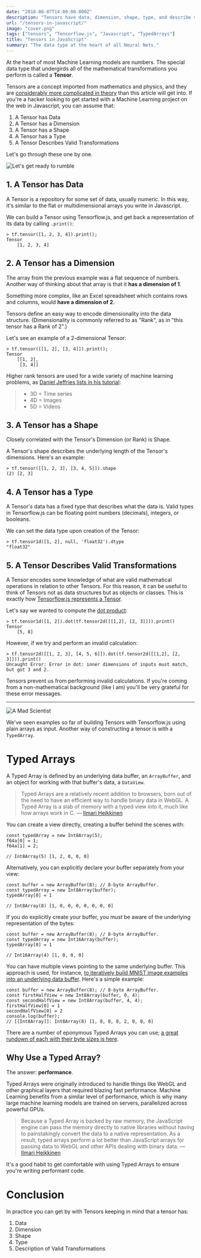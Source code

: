 ```yaml
---
date: "2018-08-07T14:00:00.000Z"
description: "Tensors have data, dimension, shape, type, and describe valid transformations. They can be built with arrays or Typed Arrays in Javascript."
url: "/tensors-in-javascript/"
image: "cover.png"
tags: ["tensors", "Tensorflow.js", "Javascript", "TypedArrays"]
title: "Tensors in JavaScript"
summary: "The data type at the heart of all Neural Nets."
---
```


At the heart of most Machine Learning models are numbers. The special data type that undergirds all of the mathematical transformations you perform is called a **Tensor**.

Tensors are a concept imported from mathematics and physics, and they are [considerably more complicated in theory](https://www.quora.com/What-is-a-tensor) than this article will get into. If you're a hacker looking to get started with a Machine Learning project on the web in Javascript, you can assume that:

1. A Tensor has Data
2. A Tensor has a Dimension
3. A Tensor has a Shape
4. A Tensor has a Type
5. A Tensor Describes Valid Transformations

Let's go through these one by one.

![Let's get ready to rumble](rumble.gif "Let's get ready to rumble")

## 1. A Tensor has Data

A Tensor is a repository for some set of data, usually numeric. In this way, it's similar to the flat or multidimensional arrays you write in Javascript.

We can build a Tensor using Tensorflow.js, and get back a representation of its data by calling `.print()`:

```
> tf.tensor([1, 2, 3, 4]).print();
Tensor
    [1, 2, 3, 4]
```

## 2. A Tensor has a Dimension

The array from the previous example was a flat sequence of numbers. Another way of thinking about that array is that it **has a dimension of 1**.

Something more complex, like an Excel spreadsheet which contains rows and columns, would **have a dimension of 2**.

Tensors define an easy way to encode dimensionality into the data structure. (Dimensionality is commonly referred to as "Rank", as in "this tensor has a Rank of 2".)

Let's see an example of a 2-dimensional Tensor:

```
> tf.tensor([[1, 2], [3, 4]]).print();
Tensor
    [[1, 2],
     [3, 4]]
```

Higher rank tensors are used for a wide variety of machine learning problems, as [Daniel Jeffries lists in his tutorial](https://hackernoon.com/learning-ai-if-you-suck-at-math-p4-tensors-illustrated-with-cats-27f0002c9b32):

> * 3D = Time series
> * 4D = Images
> * 5D = Videos

## 3. A Tensor has a Shape

Closely correlated with the Tensor's Dimension (or Rank) is Shape.

A Tensor's shape describes the underlying length of the Tensor's dimensions. Here's an example:

```
> tf.tensor([[1, 2, 3], [3, 4, 5]]).shape
(2) [2, 3]
```

## 4. A Tensor has a Type

A Tensor's data has a fixed type that describes what the data is. Valid types in Tensorflow.js can be floating point numbers (decimals), integers, or booleans.

We can set the data type upon creation of the Tensor:

```
> tf.tensor1d([1, 2], null, 'float32').dtype
"float32"
```

## 5. A Tensor Describes Valid Transformations

A Tensor encodes some knowledge of what are valid mathematical operations in relation to other Tensors. For this reason, it can be useful to think of Tensors not as data structures but as objects or classes. This is exactly how [Tensorflow.js represents a Tensor](https://js.tensorflow.org/api/latest/#class:Tensor).

Let's say we wanted to compute the [dot product](https://en.wikipedia.org/wiki/Dot_product):

```
> tf.tensor1d([1, 2]).dot(tf.tensor2d([[1,2], [2, 3]])).print()
Tensor
    [5, 8]
```

However, if we try and perform an invalid calculation:


```
> tf.tensor2d([[1, 2, 3], [4, 5, 6]]).dot(tf.tensor2d([[1,2], [2, 3]])).print()
Uncaught Error: Error in dot: inner dimensions of inputs must match, but got 3 and 2.
```

Tensors prevent us from performing invalid calculations. If you're coming from a non-mathematical background (like I am) you'll be very grateful for these error messages.

---

![A Mad Scientist](scientist.gif "A mad scientist creating tensors")

We've seen examples so far of building Tensors with Tensorflow.js using plain arrays as input. Another way of constructing a tensor is with a `TypedArray`.

# Typed Arrays

A Typed Array is defined by an underlying data buffer, an `ArrayBuffer`, and an object for working with that buffer's data, a `DataView`.

> Typed Arrays are a relatively recent addition to browsers, born out of the need to have an efficient way to handle binary data in WebGL. A Typed Array is a slab of memory with a typed view into it, much like how arrays work in C. &mdash; [Ilmari Heikkinen](https://www.html5rocks.com/en/tutorials/webgl/typed_arrays)

You can create a view directly, creating a buffer behind the scenes with:

```
const typedArray = new Int8Array(5);
f64a[0] = 1;
f64a[1] = 2;

// Int8Array(5) [1, 2, 0, 0, 0]
```

Alternatively, you can explicitly declare your buffer separately from your view:

```
const buffer = new ArrayBuffer(8); // 8-byte ArrayBuffer.
const typedArray = new Int8Array(buffer);
typedArray[0] = 1

// Int8Array(8) [1, 0, 0, 0, 0, 0, 0, 0]
```

If you do explicitly create your buffer, you must be aware of the underlying representation of the bytes:

```
const buffer = new ArrayBuffer(8); // 8-byte ArrayBuffer.
const typedArray = new Int16Array(buffer);
typedArray[0] = 1

// Int16Array(4) [1, 0, 0, 0]
```

You can have multiple views pointing to the same underlying buffer. This approach is used, for instance, [to iteratively build MNIST image examples into an underlying data buffer](https://thekevinscott.com/dealing-with-mnist-image-data-in-tensorflowjs/). Here's a simple example:

```
const buffer = new ArrayBuffer(8); // 8-byte ArrayBuffer.
const firstHalfView = new Int8Array(buffer, 0, 4);
const secondHalfView = new Int8Array(buffer, 4, 4);
firstHalfView[0] = 1
secondHalfView[0] = 2
console.log(buffer);
// [[Int8Array]]: Int8Array(8) [1, 0, 0, 0, 2, 0, 0, 0]
```

There are a number of eponymous Typed Arrays you can use; [a great rundown of each with their byte sizes is here](https://blog.codingbox.io/exploring-javascript-typed-arrays-c8fd4f8bd24f).

## Why Use a Typed Array?

The answer: **performance**.

Typed Arrays were originally introduced to handle things like WebGL and other graphical layers that required blazing fast performance. Machine Learning benefits from a similar level of performance, which is why many large machine learning models are trained on servers, parallelized across powerful GPUs.

> Because a Typed Array is backed by raw memory, the JavaScript engine can pass the memory directly to native libraries without having to painstakingly convert the data to a native representation. As a result, typed arrays perform a lot better than JavaScript arrays for passing data to WebGL and other APIs dealing with binary data. &mdash; [Ilmari Heikkinen](https://www.html5rocks.com/en/tutorials/webgl/typed_arrays)

It's a good habit to get comfortable with using Typed Arrays to ensure you're writing performant code.

# Conclusion

In practice you can get by with Tensors keeping in mind that a tensor has:

1. Data
2. Dimension
3. Shape
4. Type
5. Description of Valid Transformations
